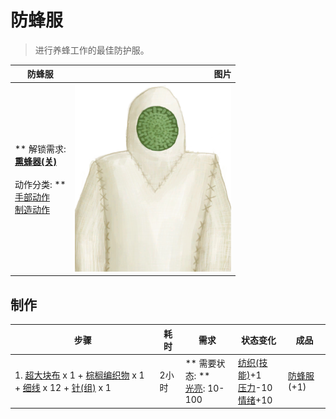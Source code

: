 # 防蜂服  
> 进行养蜂工作的最佳防护服。  
  
  防蜂服  |   图片   
 ----  |  ----:   
 ** 解锁需求: **<br>[熏蜂器(关)](BeeSmokerOff.md)<br><br>** 动作分类: **<br>[手部动作](HandAction.md)<br>[制造动作](CraftAction.md)  |  <img decoding="async" src="Sprite/BeeSuit.png" href="a.md" style="max-width:300px;max-height:300px;">   
  
## 制作  
步骤  |  耗时  |  需求  |  状态变化  |  成品  
----  |  ----  |  ----  |  ----  |  ----  
1. [超大块布](ClothVeryLarge.md) x 1 + [棕榈编织物](WeavePalm.md) x 1 + [细线](CordFiber.md) x 12 + [针(组)](GpTag_Needle.md) x 1  |  2小时  |  ** 需要状态: **<br>[光亮](Light.md): 10-100  |  [纺织(技能)](Skill_Tailoring.md)+1<br>[压力](Stress.md)-10<br>[情绪](Morale.md)+10  |  [防蜂服](BeeSuit.md)(+1)  


<script>document.title="防蜂服 - 卡牌生存百科 Card Survival Wiki";</script>